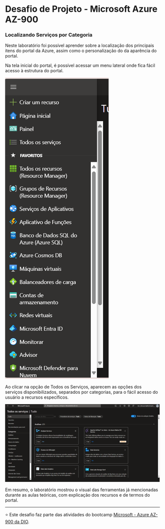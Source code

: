 # Desafio de Projeto - Microsoft Azure AZ-900
### Localizando Serviços por Categoria


Neste laboratório foi possível aprender sobre a localização dos principais itens do portal da Azure, assim como o personalização do da aparência do portal.

Na tela inicial do portal, é possível acessar um menu lateral onde fica fácil acesso à estrutura do portal.

![menu lateral](/images/image.png)

Ao clicar na opção de Todos os Serviços, aparecem as opções dos serviços disponibilizados, separados por categorias, para o fácil acesso do usuário a recursos específicos.

![servicos disponiveis](/images/image-1.png)

Em resumo, o laboratório mostrou o visual das ferramentas já mencionadas durante as aulas teóricas, com explicação dos recursos e de termos do portal.

---

⭐ Este desafio faz parte das atividades do bootcamp [Microsoft - Azure AZ-900 da DIO](https://web.dio.me/track/microsoft-azure-az-900).